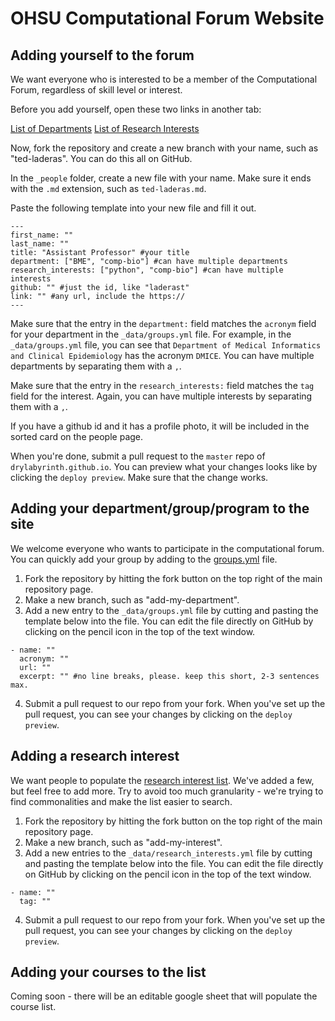 # OHSU Computational Forum Website

## Adding yourself to the forum

We want everyone who is interested to be a member of the Computational Forum, regardless of skill level or interest.

Before you add yourself, open these two links in another tab:

[List of Departments](https://github.com/drylabyrinth/drylabyrinth.github.io/blob/master/_data/groups.yml)
[List of Research Interests](https://github.com/drylabyrinth/drylabyrinth.github.io/blob/master/_data/research_interests.yml)

Now, fork the repository and create a new branch with your name, such as "ted-laderas". You can do this all on GitHub.

In the `_people` folder, create a new file with your name. Make sure it ends with the `.md` extension, such as `ted-laderas.md`.

Paste the following template into your new file and fill it out.

```
---
first_name: ""      
last_name: ""  
title: "Assistant Professor" #your title  
department: ["BME", "comp-bio"] #can have multiple departments  
research_interests: ["python", "comp-bio"] #can have multiple interests  
github: "" #just the id, like "laderast"  
link: "" #any url, include the https://  
---
```
Make sure that the entry in the `department:` field matches the `acronym` field for your department in the `_data/groups.yml` file. For example, in the `_data/groups.yml` file, you can see that `Department of Medical Informatics and Clinical Epidemiology` has the acronym `DMICE`. You can have multiple departments by separating them with a `,`.

Make sure that the entry in the `research_interests:` field matches the `tag` field for the interest. Again, you can have multiple interests by separating them with a `,`.

If you have a github id and it has a profile photo, it will be included in the sorted card on the people page. 

When you're done, submit a pull request to the `master` repo of `drylabyrinth.github.io`. You can preview what your changes looks like by clicking the `deploy preview`. Make sure that the change works. 

## Adding your department/group/program to the site

We welcome everyone who wants to participate in the computational forum. You can quickly add your group by adding to the [groups.yml](https://github.com/drylabyrinth/drylabyrinth.github.io/blob/master/_data/groups.yml) file.

1. Fork the repository by hitting the fork button on the top right of the main repository page.
2. Make a new branch, such as "add-my-department".
3. Add a new entry to the `_data/groups.yml` file by cutting and pasting the template below into the file. You can edit the file directly on GitHub by clicking on the pencil icon in the top of the text window.

```
- name: ""
  acronym: ""
  url: ""
  excerpt: "" #no line breaks, please. keep this short, 2-3 sentences max.
```
4. Submit a pull request to our repo from your fork. When you've set up the pull request, you can see your changes by clicking on the `deploy preview`. 

## Adding a research interest

We want people to populate the [research interest list](https://github.com/drylabyrinth/drylabyrinth.github.io/blob/master/_data/research_interests.yml). We've added a few, but feel free to add more. Try to avoid too much granularity - we're trying to find commonalities and make the list easier to search.

1. Fork the repository by hitting the fork button on the top right of the main repository page.
2. Make a new branch, such as "add-my-interest".
3. Add a new entries to the `_data/research_interests.yml` file by cutting and pasting the template below into the file. You can edit the file directly on GitHub by clicking on the pencil icon in the top of the text window.

```
- name: ""
  tag: ""
```

4. Submit a pull request to our repo from your fork. When you've set up the pull request, you can see your changes by clicking on the `deploy preview`. 

## Adding your courses to the list

Coming soon - there will be an editable google sheet that will populate the course list.